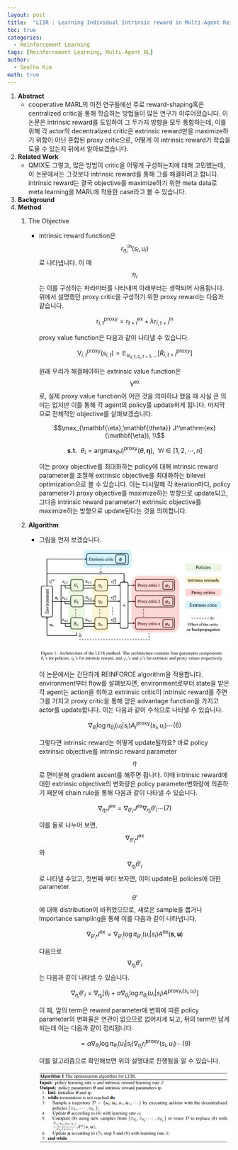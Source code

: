 ```yaml
---
layout: post
title:  "LIIR : Learning Individual Intrinsic reward in Multi-Agent Reinforcement Learning 논문 리뷰 및 설명"
toc: true
categories: 
  - Reinforcement Learning 
tags: [Reinforcement Learning, Multi-Agent RL]
author:
  - Seolho Kim
math: true
---
```

1. **Abstract**
    - cooperative MARL의 이전 연구들에선 주로 reward-shaping혹은 centralized critic을 통해 학습하는 방법들이 많은 연구가 이루어졌습니다. 이 논문은 intrinsic reward를 도입하여 그 두가지 방향을 모두 통합하는데, 이를 위해 각 actor의 decentralized critic은 extrinsic reward만을 maximize하기 위함이 아닌 혼합된 proxy critic으로, 어떻게 이 intrinsic reward가 학습을 도울 수 있는지 뒤에서 알아보겠습니다.
2. **Related Work**
    - QMIX도 그렇고, 많은 방법이 critic을 어떻게 구성하는지에 대해 고민했는데, 이 논문에서는 그것보다 intrinsic reward를 통해 그를 해결하려고 합니다. intrinsic reward는 결국 objective를 maximize하기 위한 meta data로 meta learning을 MARL에 적용한 case라고 볼 수 있습니다.
3. **Background**
4. **Method**
    1. The Objective
        - intrinsic reward function은 $$r^{\mathrm{in}}_{\eta_i}(s_i,u_i)$$로 나타냅니다.  이 때 $$\eta_i$$는 이를 구성하는 파라미터를 나타내며 아래부터는 생략되어 사용됩니다. 위에서 설명했던 proxy critic을 구성하기 위한 proxy reward는 다음과 같습니다.

            $$\mathrm{r}^{\mathrm{proxy}}_{i,t} = r^\mathrm{ex}_{t+l}+\lambda r^\mathrm{in}_{i,t+l}$$

            proxy value function은 다음과 같이 나타낼 수 있습니다.

            $$\mathrm{V}^{\mathrm{proxy}}_{i,t}(s_{i,t}) = \mathbb{E}_{u_{u,t,s_i,{t+1}},...}[R^\mathrm{proxy}_{i,t+l}]$$

            원래 우리가 해결해야하는 extrinsic value function은 $$V^{\mathrm{ex}}$$로, 실제 proxy value function이 어떤 것을 의미하냐 했을 때 사실 큰 의미는 없지만 이를 통해 각 agent의 policy를 update하게 됩니다. 마지막으로 전체적인 objective를 살펴보겠습니다.

            $$\max_{\mathbf{\eta},\mathbf{\theta}} J^\mathrm{ex}(\mathbf{\eta}), \\$$

            $$\textbf{s.t.}\ \ \theta_i = \mathrm{argmax}_{\theta}J^{\mathrm{proxy}}_i(\theta,\mathbf{\eta}),\ \ \forall i \in [1,2,\cdots,n]$$

             이는 proxy objective를 최대화하는 policy에 대해 intrinsic reward parameter를 조절해 extrinsic objective를 최대화하는 bilevel optimization으로 볼 수 있습니다. 이는 다시말해 각 iteration마다, policy parameter가 proxy objective를 maximize하는 방향으로 update되고, 그다음 intrinsic reward parameter가 extrinsic objective를 maximize하는 방향으로 update된다는 것을 의미합니다.

    2. **Algorithm**
        - 그림을 먼저 보겠습니다.

            ![liir](/assets/img/liir_1.PNG)

            이 논문에서는 간단하게 REINFORCE algorithm을 적용합니다. environment부터 flow를 살펴보자면, environment로부터 state을 받은 각 agent는 action을 취하고 extrinsic critic이 intrinsic reward를 주면 그를 가지고 proxy critic을 통해 얻은 advantage function을 가지고 actor를 update합니다. 이는 다음과 같이 수식으로 나타낼 수 있습니다. 

            $$\nabla_{\theta_i}\log\pi_{\theta_i}(u_i|s_i)A^{\mathrm{proxy}}_i(s_i,u_i) \cdots (6)$$

            그렇다면 intrinsic reward는 어떻게 update될까요? 바로 policy extrinsic objective를 intrinsic reward parameter $$\eta$$로 편미분해 gradient ascent를 해주면 됩니다. 이때 intrinsic reward에 대한 extrinsic objective의 변화량은 policy parameter변화량에 의존하기 때문에 chain rule을 통해 다음과 같이 나타낼 수 있습니다.

            $$\nabla_{\eta_i}J^{\mathrm{ex}} = \nabla_{\theta'_i}J^{\mathrm{ex}}\nabla_{\eta_i}\theta'_i \cdots (7)$$

            이를 둘로 나누어 보면, $$\nabla_{\theta'_i}J^\mathrm{ex}$$와 $$\nabla_{\eta_i}\theta'_i$$로 나타낼 수있고, 첫번째 부터 보자면, 이미 update된 policies에 대한 parameter $$\theta'$$에 대해 distribution이 바뀌었으므로, 새로운 sample을 뽑거나 Importance sampling을 통해 이를 다음과 같이 나타냅니다. 

            $$\nabla_{\theta'_i}J^\mathrm{ex} = \nabla_{\theta'_i}\log\pi_{\theta'_i}(u_i|s_i)A^\mathrm{ex}(\textbf{s},\textbf{u})$$

            다음으로 $$\nabla_{\eta_i}\theta'_i$$는 다음과 같이 나타낼 수 있습니다.

            $$\nabla_{\eta_i}\theta'_i=\nabla_{\eta_i}[\theta_i+\alpha\nabla_{\theta_i} \log{\pi_{\theta_i}}(u_i|s_i)A^{\mathrm{proxy}_i(s_i,u_i)}]$$

            이 때, 앞의 term은 reward parameter에 변화에 따른 policy parameter의 변화율은 연관이 없으므로 없어지게 되고, 뒤의 term만 남게되는데 이는 다음과 같이 정리됩니다. 

            $$= \alpha\nabla_{\theta_i} \log{\pi_{\theta_i}}(u_i|s_i)\nabla_{\eta_i}r^\mathrm{proxy}_i(s_i,u_i) \cdots (9)$$

            이를 알고리즘으로 확인해보면 위의 설명대로 진행됨을 알 수 있습니다.

            ![liir](/assets/img/liir_2.PNG)
